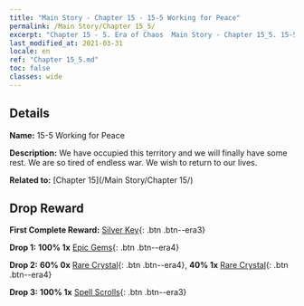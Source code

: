 ```yaml
---
title: "Main Story - Chapter 15 - 15-5 Working for Peace"
permalink: /Main Story/Chapter 15_5/
excerpt: "Chapter 15 - 5. Era of Chaos  Main Story - Chapter 15_5. 15-5 Working for Peace"
last_modified_at: 2021-03-31
locale: en
ref: "Chapter 15_5.md"
toc: false
classes: wide
---
```


## Details

 **Name:** 15-5 Working for Peace

 **Description:** We have occupied this territory and we will finally have some rest. We are so tired of endless war. We wish to return to our lives.

 **Related to:** [Chapter 15](/Main Story/Chapter 15/)

## Drop Reward

 **First Complete Reward:** [Silver Key](/Items/con_693/){: .btn .btn--era3}

 **Drop 1:** **100% 1x** [Epic Gems](/Items/mat_51/){: .btn .btn--era4}

 **Drop 2:** **60% 0x** [Rare Crystal](/Items/mat_45/){: .btn .btn--era4}, **40% 1x** [Rare Crystal](/Items/mat_45/){: .btn .btn--era4}

 **Drop 3:** **100% 1x** [Spell Scrolls](/Items/con_694/){: .btn .btn--era3}

